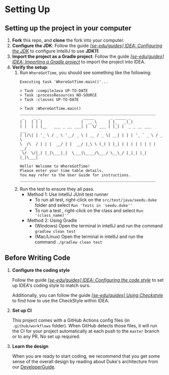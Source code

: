 # Setting Up

## Setting up the project in your computer

1. **Fork** this repo, and **clone** the fork into your computer.
1. **Configure the JDK**: Follow the guide [_[se-edu/guides] IDEA: Configuring the JDK_](https://se-education.org/guides/tutorials/intellijJdk.html) to configure IntelliJ to use **JDK11**.
1. **Import the project as a Gradle project**: Follow the guide [_[se-edu/guides] IDEA: Importing a Gradle project_](https://se-education.org/guides/tutorials/intellijImportGradleProject.html) to import the project into IDEA.
1. **Verify the setup**:
   1. Run `WhereGotTime`, you should see something like the following:
       ```
      Executing task 'WhereGotTime.main()'...
       
       > Task :compileJava UP-TO-DATE
       > Task :processResources NO-SOURCE
       > Task :classes UP-TO-DATE
       
       > Task :WhereGotTime.main()
       ____________________________________________________________
        _    _ _                   _____       _ _____ _                
       | |  | | |                 |  __ \     | |_   _(_)               
       | |  | | |__   ___ _ __ ___| |  \/ ___ | |_| |  _ _ __ ___   ___ 
       | |/\| | '_ \ / _ \ '__/ _ \ | __ / _ \| __| | | | '_ ` _ \ / _ \
       \  /\  / | | |  __/ | |  __/ |_\ \ (_) | |_| | | | | | | | |  __/
        \/  \/|_| |_|\___|_|  \___|\____/\___/ \__\_/ |_|_| |_| |_|\___|
                                                                        
       Hello! Welcome to WhereGotTime!
       Please enter your time table details.
       You may refer to the User Guide for instructions.
       ____________________________________________________________
      ```
   1. Run the test to ensure they all pass.
      * Method 1: Use IntelliJ JUnit test runner
         * To run all test, right-click on the `src/test/java/seedu.duke` folder and select `Run 'Tests in 'seedu.duke''`
         * To run a test , right-click on the class and select `Run '(class_name)''`
      * Method 2: Using Gradle
         * (Windows) Open the terminal in intelliJ and run the command `gradlew clean test`
         * (Mac/Linux) Open the terminal in intelliJ and run the command `./gradlew clean test`
         
## Before Writing Code

1. **Configure the coding style**

   Follow the guide [_[se-edu/guides] IDEA: Configuring the code style_](https://se-education.org/guides/tutorials/intellijCodeStyle.html) to set up IDEA's coding style to match ours.

   Additionally, you can follow the guide [_[se-edu/guides] Using Checkstyle_](https://se-education.org/guides/tutorials/checkstyle.html) to find how to use the CheckStyle within IDEA.

1. **Set up CI**

   This project comes with a GitHub Actions config files (in `.github/workflows` folder). When GitHub detects those files, it will run the CI for your project automatically at each push to the `master` branch or to any PR. No set up required.

1. **Learn the design**

   When you are ready to start coding, we recommend that you get some sense of the overall design by reading about Duke's architecture from our [DeveloperGuide](DeveloperGuide.md).